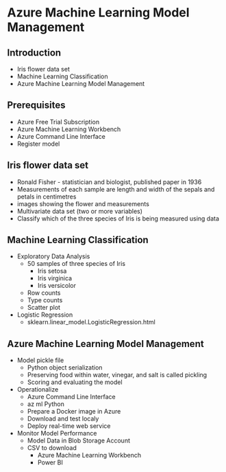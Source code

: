 <head>
<title>Model Management</title>
</head>


# Azure Machine Learning Model Management

## Introduction
- Iris flower data set
- Machine Learning Classification
- Azure Machine Learning Model Management

## Prerequisites
- Azure Free Trial Subscription
- Azure Machine Learning Workbench
- Azure Command Line Interface
- Register model

## Iris flower data set
- Ronald Fisher - statistician and biologist, published paper in 1936
- Measurements of each sample are length and width of the sepals and petals in centimetres
- images showing the flower and measurements
- Multivariate data set (two or more variables)
- Classify which of the three species of Iris is being measured using data

## Machine Learning Classification 
- Exploratory Data Analysis
    - 50 samples of three species of Iris 
        - Iris setosa
        - Iris virginica
        - Iris versicolor
    - Row counts
    - Type counts 
    - Scatter plot
- Logistic Regression 
    - sklearn.linear_model.LogisticRegression.html

## Azure Machine Learning Model Management
- Model pickle file
    - Python object serialization
    - Preserving food within water, vinegar, and salt is called pickling
    - Scoring and evaluating the model
- Operationalize
    - Azure Command Line Interface
    - az ml Python
    - Prepare a Docker image in Azure
    - Download and test localy
    - Deploy real-time web service
- Monitor Model Performance
    - Model Data in Blob Storage Account
    - CSV to download 
        - Azure Machine Learning Workbench
        - Power BI

